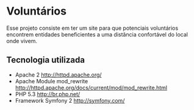 # Voluntários

Esse projeto consiste em ter um site para que potenciais voluntários encontrem
entidades beneficientes a uma distância confortável do local onde vivem.


## Tecnologia utilizada

- Apache 2 <http://httpd.apache.org/>
- Apache Module mod_rewrite <http://httpd.apache.org/docs/current/mod/mod_rewrite.html>
- PHP 5.3 <http://br.php.net/>
- Framework Symfony 2 <http://symfony.com/>


